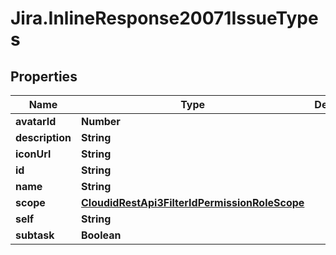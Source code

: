 # Jira.InlineResponse20071IssueTypes

## Properties

Name | Type | Description | Notes
------------ | ------------- | ------------- | -------------
**avatarId** | **Number** |  | 
**description** | **String** |  | 
**iconUrl** | **String** |  | 
**id** | **String** |  | 
**name** | **String** |  | 
**scope** | [**CloudidRestApi3FilterIdPermissionRoleScope**](CloudidRestApi3FilterIdPermissionRoleScope.md) |  | [optional] 
**self** | **String** |  | 
**subtask** | **Boolean** |  | 


